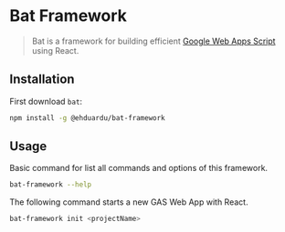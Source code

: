 # Bat Framework


> Bat is a framework for building efficient [Google Web Apps Script](https://developers.google.com/apps-script/guides/web) using React.


## Installation

First download `bat`:

```sh
npm install -g @ehduardu/bat-framework
```

## Usage

Basic command for list all commands and options of this framework.

```sh
bat-framework --help
```

The following command starts a new GAS Web App with React.

```sh
bat-framework init <projectName>
```
